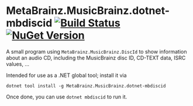 # MetaBrainz.MusicBrainz.dotnet-mbdiscid [![Build Status][CI-S]][CI-L] [![NuGet Version][NuGet-S]][NuGet-L]

A small program using `MetaBrainz.MusicBrainz.DiscId` to show
information about an audio CD, including the MusicBrainz disc ID,
CD-TEXT data, ISRC values, ...

Intended for use as a .NET global tool; install it via

```pwsh
dotnet tool install -g MetaBrainz.MusicBrainz.dotnet-mbdiscid
```

Once done, you can use `dotnet mbdiscid` to run it.

[CI-S]: https://github.com/Zastai/MetaBrainz.MusicBrainz.dotnet-mbdiscid/actions/workflows/build.yml/badge.svg
[CI-L]: https://github.com/Zastai/MetaBrainz.MusicBrainz.dotnet-mbdiscid/actions/workflows/build.yml

[NuGet-S]: https://img.shields.io/nuget/v/MetaBrainz.MusicBrainz.dotnet-mbdiscid
[NuGet-L]: https://nuget.org/packages/MetaBrainz.MusicBrainz.dotnet-mbdiscid

